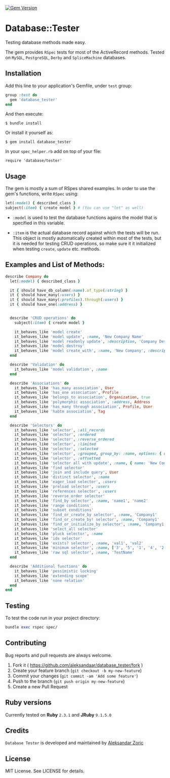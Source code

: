 [![Gem Version](https://badge.fury.io/rb/database_tester.svg)](http://badge.fury.io/rb/database_tester)

# Database::Tester

Testing database methods made easy.

The gem provides `RSpec` tests for most of the ActiveRecord methods. Tested on `MySQL`, `PostgreSQL`, `Derby` and `SpliceMachine` databases.

## Installation

Add this line to your application's Gemfile, under `test` group:

```ruby
group :test do
  gem 'database_tester'
end
```

And then execute:

    $ bundle install

Or install it yourself as:

    $ gem install database_tester

In your `spec_helper.rb` add on top of your file:

    require 'database/tester'

## Usage

The gem is mostly a sum of RSpes shared examples. In order to use the gem's functions, write `RSpec` using:

```ruby
let(:model) { described_class }
subject(:item) { create model } # (You can use "let" as well)
```

- `:model` is used to test the database functions agains the model that is specified in this variable.

- `:item` is the actual database record against which the tests will be run. This object is mostly automatically created within most of the tests, but it is needed for testing CRUD operations, so make sure it it initialized when testing `create`, `update` etc. methods.


## Examples and List of Methods:

```ruby
describe Company do
  let(:model) { described_class }

  it { should have_db_column(:name).of_type(:string) }
  it { should have_many(:users) }
  it { should have_many(:profiles).through(:users) }
  it { should have_one(:address) }


  describe 'CRUD operations' do
    subject(:item) { create model }

    it_behaves_like 'model create'
    it_behaves_like 'model update', :name, 'New Company Name'
    it_behaves_like 'model readonly update', :description, 'Company Description'
    it_behaves_like 'model destroy'
    it_behaves_like 'model create_with', :name, 'New Company', :description, 'This Is A New Company'
  end

  describe 'Validation' do
    it_behaves_like 'model validation', :name
  end

  describe 'Associations' do
    it_behaves_like 'has_many association', User
    it_behaves_like 'has_one association', Profile
    it_behaves_like 'belongs_to association', Organization, true
    it_behaves_like 'polymorphic association', :address, Address
    it_behaves_like 'has_many through association', Profile, User
    it_behaves_like 'habtm association', Tag
  end

  describe 'Selectors' do
    it_behaves_like 'selector', :all_records
    it_behaves_like 'selector', :ordered
    it_behaves_like 'selector', :reverse_ordered
    it_behaves_like 'selector', :limited
    it_behaves_like 'selector', :selected
    it_behaves_like 'selector', :grouped, group_by: :name, options: { name: 'New Name' }
    it_behaves_like 'selector', :offsetted
    it_behaves_like 'selector all with update', :name, { name: 'New Company' }
    it_behaves_like 'find selector'
    it_behaves_like 'join and include query', User
    it_behaves_like 'distinct selector', :name
    it_behaves_like 'eager_load selector', :users
    it_behaves_like 'preload selector', :users
    it_behaves_like 'references selector', :users
    it_behaves_like 'reverse_order selector'
    it_behaves_like 'find_by selector', :name, 'name1', 'name2'
    it_behaves_like 'range conditions'
    it_behaves_like 'subset conditions'
    it_behaves_like 'find_or_create_by selector', :name, 'Company1'
    it_behaves_like 'find_or_create_by! selector', :name, 'Company1'
    it_behaves_like 'find_or_initialize_by selector', :name, 'Company1'
    it_behaves_like 'select_all selector'
    it_behaves_like 'pluck selector', :name
    it_behaves_like 'ids selector'
    it_behaves_like 'exists? selector', :name, 'val1', 'val2'
    it_behaves_like 'minimum selector', :name, ['3', '5', '1', '4', '2']
    it_behaves_like 'raw sql selector', :name, 'TestName'
  end

  describe 'Additional functions' do
    it_behaves_like 'pessimistic locking'
    it_behaves_like 'extending scope'
    it_behaves_like 'none relation'
  end
end
```

## Testing

To test the code run in your project directory:

```ruby
bundle exec rspec spec/
```

## Contributing

Bug reports and pull requests are always welcome.

1. Fork it ( https://github.com/aleksandaar/database_tester/fork )
2. Create your feature branch (`git checkout -b my-new-feature`)
3. Commit your changes (`git commit -am 'Add some feature'`)
4. Push to the branch (`git push origin my-new-feature`)
5. Create a new Pull Request


## Ruby versions

   Currently tested on **Ruby** `2.3.1` and **JRuby** `9.1.5.0`


## Credits

`Database Tester` is developed and maintained by [Aleksandar Zoric](https://github.com/aleksandaar "Aleksandar Zoric")

## License

MIT License. See LICENSE for details.